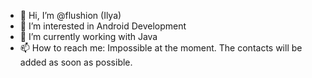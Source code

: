 - 👋 Hi, I’m @flushion (Ilya)
- 👀 I’m interested in Android Development
- 🌱 I’m currently working with Java
- 📫 How to reach me: Impossible at the moment. The contacts will be added as soon as possible.

